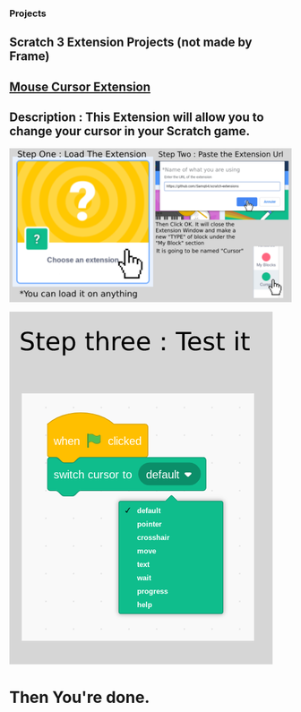 ### Projects

## **Scratch 3 Extension Projects (not made by Frame)**
## **[Mouse Cursor Extension](https://github.com/Samq64/scratch-extensions)**

## Description : This Extension will allow you to change your cursor in your Scratch game. 

![Mouse Cursor Extension](https://raw.githubusercontent.com/FrameTuning/Frame/gh-pages/assets/Steps1-2.png)

![Mouse Cursor Extension](https://raw.githubusercontent.com/FrameTuning/Frame/gh-pages/assets/Step3.png)

# Then You're done.


